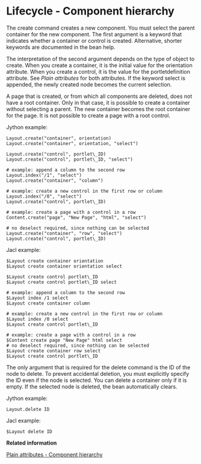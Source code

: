 # Lifecycle - Component hierarchy

The create command creates a new component. You must select the parent container for the new component. The first argument is a keyword that indicates whether a container or control is created. Alternative, shorter keywords are documented in the bean help.

The interpretation of the second argument depends on the type of object to create. When you create a container, it is the initial value for the orientation attribute. When you create a control, it is the value for the portletdefinition attribute. See *Plain attributes* for both attributes. If the keyword select is appended, the newly created node becomes the current selection.

A page that is created, or from which all components are deleted, does not have a root container. Only in that case, it is possible to create a container without selecting a parent. The new container becomes the root container for the page. It is not possible to create a page with a root control.

Jython example:

```
Layout.create("container", orientation)
Layout.create("container", orientation, "select")

Layout.create("control", portlet\_ID)
Layout.create("control", portlet\_ID, "select")

# example: append a column to the second row
Layout.index("/1", "select")
Layout.create("container", "column")

# example: create a new control in the first row or column
Layout.index("/0", "select")
Layout.create("control", portlet\_ID)

# example: create a page with a control in a row
Content.create("page", "New Page", "html", "select")

# no deselect required, since nothing can be selected
Layout.create("container", "row", "select")
Layout.create("control", portlet\_ID)
```

Jacl example:

```
$Layout create container orientation
$Layout create container orientation select

$Layout create control portlet\_ID
$Layout create control portlet\_ID select

# example: append a column to the second row
$Layout index /1 select
$Layout create container column

# example: create a new control in the first row or column
$Layout index /0 select
$Layout create control portlet\_ID

# example: create a page with a control in a row
$Content create page "New Page" html select
# no deselect required, since nothing can be selected
$Layout create container row select
$Layout create control portlet\_ID
```

The only argument that is required for the delete command is the ID of the node to delete. To prevent accidental deletion, you must explicitly specify the ID even if the node is selected. You can delete a container only if it is empty. If the selected node is deleted, the bean automatically clears.

Jython example:

```
Layout.delete ID
```

Jacl example:

```
$Layout delete ID

```


**Related information**  


[Plain attributes - Component hierarchy](../admin-system/pl_att_compnt_hrchy.md)

